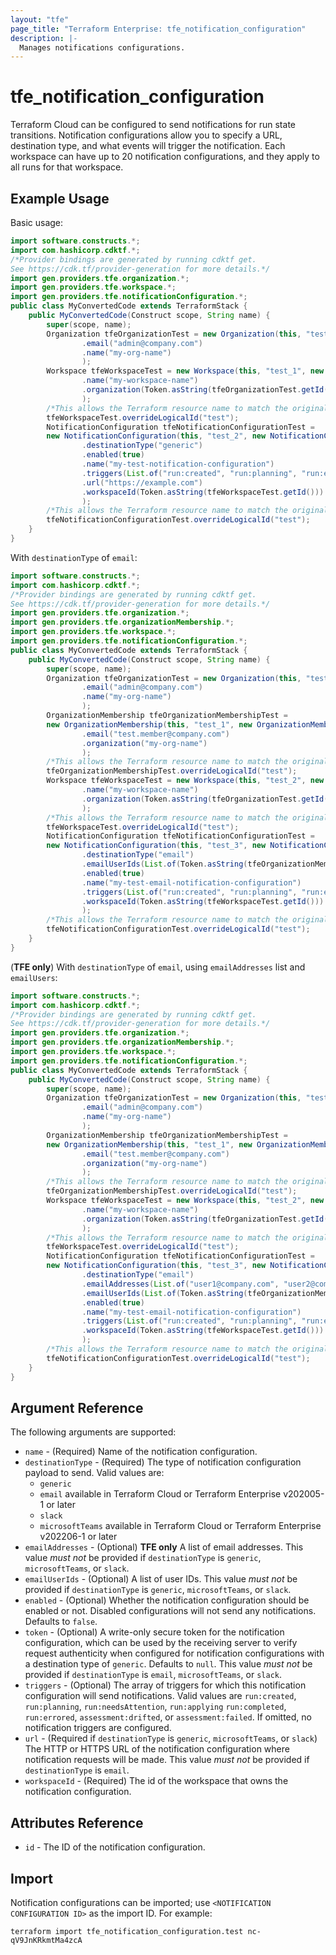 ```yaml
---
layout: "tfe"
page_title: "Terraform Enterprise: tfe_notification_configuration"
description: |-
  Manages notifications configurations.
---
```


# tfe_notification_configuration

Terraform Cloud can be configured to send notifications for run state transitions.
Notification configurations allow you to specify a URL, destination type, and what events will trigger the notification.
Each workspace can have up to 20 notification configurations, and they apply to all runs for that workspace.


## Example Usage

Basic usage:

```java
import software.constructs.*;
import com.hashicorp.cdktf.*;
/*Provider bindings are generated by running cdktf get.
See https://cdk.tf/provider-generation for more details.*/
import gen.providers.tfe.organization.*;
import gen.providers.tfe.workspace.*;
import gen.providers.tfe.notificationConfiguration.*;
public class MyConvertedCode extends TerraformStack {
    public MyConvertedCode(Construct scope, String name) {
        super(scope, name);
        Organization tfeOrganizationTest = new Organization(this, "test", new OrganizationConfig()
                .email("admin@company.com")
                .name("my-org-name")
                );
        Workspace tfeWorkspaceTest = new Workspace(this, "test_1", new WorkspaceConfig()
                .name("my-workspace-name")
                .organization(Token.asString(tfeOrganizationTest.getId()))
                );
        /*This allows the Terraform resource name to match the original name. You can remove the call if you don't need them to match.*/
        tfeWorkspaceTest.overrideLogicalId("test");
        NotificationConfiguration tfeNotificationConfigurationTest =
        new NotificationConfiguration(this, "test_2", new NotificationConfigurationConfig()
                .destinationType("generic")
                .enabled(true)
                .name("my-test-notification-configuration")
                .triggers(List.of("run:created", "run:planning", "run:errored"))
                .url("https://example.com")
                .workspaceId(Token.asString(tfeWorkspaceTest.getId()))
                );
        /*This allows the Terraform resource name to match the original name. You can remove the call if you don't need them to match.*/
        tfeNotificationConfigurationTest.overrideLogicalId("test");
    }
}
```

With `destinationType` of `email`:

```java
import software.constructs.*;
import com.hashicorp.cdktf.*;
/*Provider bindings are generated by running cdktf get.
See https://cdk.tf/provider-generation for more details.*/
import gen.providers.tfe.organization.*;
import gen.providers.tfe.organizationMembership.*;
import gen.providers.tfe.workspace.*;
import gen.providers.tfe.notificationConfiguration.*;
public class MyConvertedCode extends TerraformStack {
    public MyConvertedCode(Construct scope, String name) {
        super(scope, name);
        Organization tfeOrganizationTest = new Organization(this, "test", new OrganizationConfig()
                .email("admin@company.com")
                .name("my-org-name")
                );
        OrganizationMembership tfeOrganizationMembershipTest =
        new OrganizationMembership(this, "test_1", new OrganizationMembershipConfig()
                .email("test.member@company.com")
                .organization("my-org-name")
                );
        /*This allows the Terraform resource name to match the original name. You can remove the call if you don't need them to match.*/
        tfeOrganizationMembershipTest.overrideLogicalId("test");
        Workspace tfeWorkspaceTest = new Workspace(this, "test_2", new WorkspaceConfig()
                .name("my-workspace-name")
                .organization(Token.asString(tfeOrganizationTest.getId()))
                );
        /*This allows the Terraform resource name to match the original name. You can remove the call if you don't need them to match.*/
        tfeWorkspaceTest.overrideLogicalId("test");
        NotificationConfiguration tfeNotificationConfigurationTest =
        new NotificationConfiguration(this, "test_3", new NotificationConfigurationConfig()
                .destinationType("email")
                .emailUserIds(List.of(Token.asString(tfeOrganizationMembershipTest.getUserId())))
                .enabled(true)
                .name("my-test-email-notification-configuration")
                .triggers(List.of("run:created", "run:planning", "run:errored"))
                .workspaceId(Token.asString(tfeWorkspaceTest.getId()))
                );
        /*This allows the Terraform resource name to match the original name. You can remove the call if you don't need them to match.*/
        tfeNotificationConfigurationTest.overrideLogicalId("test");
    }
}
```

(**TFE only**) With `destinationType` of `email`, using `emailAddresses` list and `emailUsers`:

```java
import software.constructs.*;
import com.hashicorp.cdktf.*;
/*Provider bindings are generated by running cdktf get.
See https://cdk.tf/provider-generation for more details.*/
import gen.providers.tfe.organization.*;
import gen.providers.tfe.organizationMembership.*;
import gen.providers.tfe.workspace.*;
import gen.providers.tfe.notificationConfiguration.*;
public class MyConvertedCode extends TerraformStack {
    public MyConvertedCode(Construct scope, String name) {
        super(scope, name);
        Organization tfeOrganizationTest = new Organization(this, "test", new OrganizationConfig()
                .email("admin@company.com")
                .name("my-org-name")
                );
        OrganizationMembership tfeOrganizationMembershipTest =
        new OrganizationMembership(this, "test_1", new OrganizationMembershipConfig()
                .email("test.member@company.com")
                .organization("my-org-name")
                );
        /*This allows the Terraform resource name to match the original name. You can remove the call if you don't need them to match.*/
        tfeOrganizationMembershipTest.overrideLogicalId("test");
        Workspace tfeWorkspaceTest = new Workspace(this, "test_2", new WorkspaceConfig()
                .name("my-workspace-name")
                .organization(Token.asString(tfeOrganizationTest.getId()))
                );
        /*This allows the Terraform resource name to match the original name. You can remove the call if you don't need them to match.*/
        tfeWorkspaceTest.overrideLogicalId("test");
        NotificationConfiguration tfeNotificationConfigurationTest =
        new NotificationConfiguration(this, "test_3", new NotificationConfigurationConfig()
                .destinationType("email")
                .emailAddresses(List.of("user1@company.com", "user2@company.com", "user3@company.com"))
                .emailUserIds(List.of(Token.asString(tfeOrganizationMembershipTest.getUserId())))
                .enabled(true)
                .name("my-test-email-notification-configuration")
                .triggers(List.of("run:created", "run:planning", "run:errored"))
                .workspaceId(Token.asString(tfeWorkspaceTest.getId()))
                );
        /*This allows the Terraform resource name to match the original name. You can remove the call if you don't need them to match.*/
        tfeNotificationConfigurationTest.overrideLogicalId("test");
    }
}
```

## Argument Reference

The following arguments are supported:

* `name` - (Required) Name of the notification configuration.
* `destinationType` - (Required) The type of notification configuration payload to send.
  Valid values are:
  * `generic`
  * `email` available in Terraform Cloud or Terraform Enterprise v202005-1 or later
  * `slack`
  * `microsoftTeams` available in Terraform Cloud or Terraform Enterprise v202206-1 or later
* `emailAddresses` - (Optional) **TFE only** A list of email addresses. This value
  _must not_ be provided if `destinationType` is `generic`, `microsoftTeams`, or `slack`.
* `emailUserIds` - (Optional) A list of user IDs. This value _must not_ be provided
  if `destinationType` is `generic`, `microsoftTeams`, or `slack`.
* `enabled` - (Optional) Whether the notification configuration should be enabled or not.
  Disabled configurations will not send any notifications. Defaults to `false`.
* `token` - (Optional) A write-only secure token for the notification configuration, which can
  be used by the receiving server to verify request authenticity when configured for notification
  configurations with a destination type of `generic`. Defaults to `null`.
  This value _must not_ be provided if `destinationType` is `email`, `microsoftTeams`, or `slack`.
* `triggers` - (Optional) The array of triggers for which this notification configuration will
  send notifications. Valid values are `run:created`, `run:planning`, `run:needsAttention`, `run:applying`
  `run:completed`, `run:errored`, `assessment:drifted`, or `assessment:failed`.
  If omitted, no notification triggers are configured.
* `url` - (Required if `destinationType` is `generic`, `microsoftTeams`, or `slack`) The HTTP or HTTPS URL of the notification
  configuration where notification requests will be made. This value _must not_ be provided if `destinationType`
  is `email`.
* `workspaceId` - (Required) The id of the workspace that owns the notification configuration.

## Attributes Reference

* `id` - The ID of the notification configuration.

## Import

Notification configurations can be imported; use `<NOTIFICATION CONFIGURATION ID>` as the import ID. For example:

```shell
terraform import tfe_notification_configuration.test nc-qV9JnKRkmtMa4zcA
```

<!-- cache-key: cdktf-0.17.0-pre.15 input-3b80dcc8db0024281201a017d39c3703fde99f0f06d127f4149f1f1df6dc15d7 -->